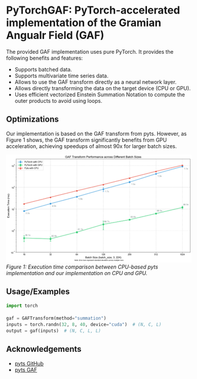 # PyTorchGAF: PyTorch-accelerated implementation of the Gramian Angualr Field (GAF)

The provided GAF implementation uses pure PyTorch. It provides the following benefits and features:
- Supports batched data.
- Supports multivariate time series data.
- Allows to use the GAF transform directly as a neural network layer.
- Allows directly transforming the data on the target device (CPU or GPU).
- Uses efficient vectorized Einstein Summation Notation to compute the outer products to avoid using loops.



## Optimizations

Our implementation is based on the GAF transform from pyts. However, as Figure 1 shows, the GAF transform significantly benefits from GPU acceleration, achieving speedups of almost 90x for larger batch sizes.

![Performance Comparison](performance_comparison.png)
*Figure 1: Execution time comparison between CPU-based pyts implementation and our implementation on CPU and GPU.*


## Usage/Examples

```python
import torch

gaf = GAFTransform(method="summation")
inputs = torch.randn(32, 8, 40, device="cuda")  # (N, C, L)
output = gaf(inputs)  # (N, C, L, L)
```


## Acknowledgements

 - [pyts GitHub](https://github.com/johannfaouzi/pyts)
 - [pyts GAF](https://github.com/johannfaouzi/pyts/blob/main/pyts/image/gaf.py)
